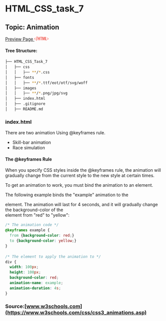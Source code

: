 # HTML_CSS_task_7
## Topic: Animation

[Preview Page <img src="images/favicon.svg" width="45">](https://zura-papiashvili.github.io/HTML_CSS_task_7/)


#### Tree Structure:
```bash
├── HTML_CSS_Task_7
│   ├── css
│   │   ├── **/*.css
│   ├── fonts
│   │   ├── **/*.ttf/eot/otf/svg/woff
│   ├── images
│   │   ├── **/*.png/jpg/svg
│   ├── index.html
│   ├── .gitignore
│   ├── README.md
```
### index.html
There are two animation Using @keyframes rule.
* Skill-bar animation
* Race simulation


#### The @keyframes Rule
When you specify CSS styles inside the @keyframes rule, the animation will gradually change from the current style to the new style at certain times.

To get an animation to work, you must bind the animation to an element.

The following example binds the "example" animation to the <div> element. The animation will last for 4 seconds, and it will gradually change the background-color of the <div> element from "red" to "yellow":

``` css
/* The animation code */
@keyframes example {
  from {background-color: red;}
  to {background-color: yellow;}
}

/* The element to apply the animation to */
div {
  width: 100px;
  height: 100px;
  background-color: red;
  animation-name: example;
  animation-duration: 4s;
}
```

### Source:[www.w3schools.com](https://www.w3schools.com/css/css3_animations.asp)




